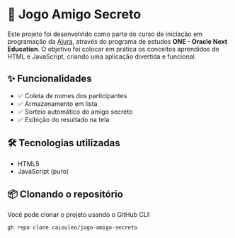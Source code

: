 # 🎁 Jogo Amigo Secreto

Este projeto foi desenvolvido como parte do curso de iniciação em programação da [Alura](https://www.alura.com.br), através do programa de estudos **ONE - Oracle Next Education**. O objetivo foi colocar em prática os conceitos aprendidos de HTML e JavaScript, criando uma aplicação divertida e funcional.

## ✨ Funcionalidades

- ✅ Coleta de nomes dos participantes
- ✅ Armazenamento em lista
- ✅ Sorteio automático do amigo secreto
- ✅ Exibição do resultado na tela

## 🛠️ Tecnologias utilizadas

- HTML5
- JavaScript (puro)

## 📦 Clonando o repositório

Você pode clonar o projeto usando o GitHub CLI:

```bash
gh repo clone caiouleo/jogo-amigo-secreto